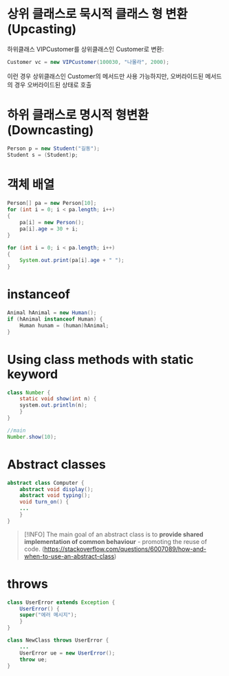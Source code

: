 # 상위 클래스로 묵시적 클래스 형 변환 (Upcasting)


하위클래스 VIPCustomer를 상위클래스인 Customer로 변환:
```java
Customer vc = new VIPCustomer(100030, "나몰라", 2000);
```

이런 경우 상위클래스인 Customer의 메서드만 사용 가능하지만, 오버라이드된 메서드의 경우 오버라이드된 상태로 호출

# 하위 클래스로 명시적 형변환 (Downcasting)

```java
Person p = new Student("길동");
Student s = (Student)p;
```

# 객체 배열

```java
Person[] pa = new Person[10];
for (int i = 0; i < pa.length; i++)
{
	pa[i] = new Person();
	pa[i].age = 30 + i;
}
```

```java
for (int i = 0; i < pa.length; i++)
{
	System.out.print(pa[i].age + " ");
}
```

# instanceof

```java
Animal hAnimal = new Human();
if (hAnimal instanceof Human) {
	Human hunam = (human)hAnimal;
}
```

# Using class methods with static keyword

```java
class Number {
	static void show(int n) {
	system.out.println(n);
	}
}

//main
Number.show(10);
```

# Abstract classes

```java
abstract class Computer {
	abstract void display();
	abstract void typing();
	void turn_on() {
	...
	}
}
```

>[!INFO]
>The main goal of an abstract class is to **provide shared implementation of common behaviour** - promoting the reuse of code. (https://stackoverflow.com/questions/6007089/how-and-when-to-use-an-abstract-class)


# throws

```java
class UserError extends Exception {
	UserError() {
	super("에러 메시지");
	}
}

class NewClass throws UserError {
	...
	UserError ue = new UserError();
	throw ue;
}
```


